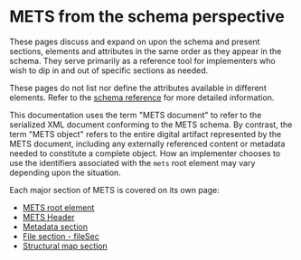 # METS from the schema perspective

These pages discuss and expand on upon the schema and present sections,
elements and attributes in the same order as they appear in the schema.  They
serve primarily as a reference tool for implementers who wish to dip in and out
of specific sections as needed.

These pages do not list nor define the attributes available in different
elements. Refer to the [schema
reference](https://mets.github.io/METS_v2_Docs/mets.html) for more detailed
information.

This documentation uses the term "METS document" to refer to the serialized XML
document conforming to the METS schema. By contrast, the term "METS object"
refers to the entire digital artifact represented by the METS document,
including any externally referenced content or metadata needed to constitute a
complete object. How an implementer chooses to use the identifiers associated
with the `mets` root element may vary depending upon the situation.

Each major section of METS is covered on its own page:

- [METS root element](METS%20root%20element.md)
- [METS Header](METS%20Header%20-%20metsHdr.md)
- [Metadata section](Metadata%20Section%20-%20mdSec.md)
- [File section - fileSec](File%20section%20-%20fileSec.md)
- [Structural map section](Structural%20map%20section%20-%20structSec.md)
